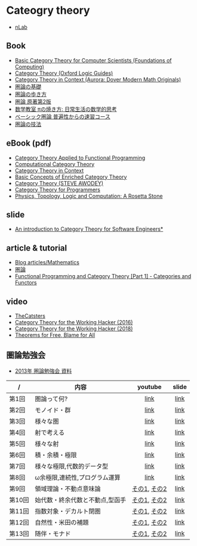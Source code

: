 # Cateogry theory

- [nLab](https://ncatlab.org/nlab/show/HomePage)

## Book

- [Basic Category Theory for Computer Scientists (Foundations of Computing)](https://www.amazon.co.jp/dp/0262660717)
- [Category Theory (Oxford Logic Guides)](https://www.amazon.co.jp/dp/0199237182/)
- [Category Theory in Context (Aurora: Dover Modern Math Originals)](https://www.amazon.co.jp/dp/048680903X)
- [圏論の基礎](https://www.amazon.co.jp/dp/4621063243)
- [圏論の歩き方](https://www.amazon.co.jp/dp/4535787204)
- [圏論 原著第2版](https://www.amazon.co.jp/dp/432011115X)
- [数学教室 πの焼き方: 日常生活の数学的思考](https://www.amazon.co.jp/dp/4562052856/)
- [ベーシック圏論 普遍性からの速習コース](https://www.amazon.co.jp/dp/4621300709)
- [圏論の技法](https://www.amazon.co.jp/dp/4535786674/)

## eBook (pdf)

- [Category Theory Applied to Functional Programming](http://www1.eafit.edu.co/asr/pubs/others/cain-screen.pdf)
- [Computational Category Theory](http://www.cs.man.ac.uk/~david/categories/book/book.pdf)
- [Category Theory in Context](http://www.math.jhu.edu/~eriehl/context.pdf)
- [Basic Concepts of Enriched Category Theory](http://www.tac.mta.ca/tac/reprints/articles/10/tr10.pdf)
- [Category Theory (STEVE AWODEY)](http://www.andrew.cmu.edu/course/80-413-713/notes/)
- [Category Theory for Programmers](https://github.com/hmemcpy/milewski-ctfp-pdf)
- [Physics, Topology, Logic and Computation: A Rosetta Stone](http://math.ucr.edu/home/baez/rosetta.pdf)

## slide

- [An introduction to Category Theory for Software Engineers*](http://www.cs.toronto.edu/~sme/presentations/cat101.pdf)

## article & tutorial

- [Blog articles/Mathematics](https://wiki.haskell.org/Blog_articles/Mathematics)
- [圏論](http://alg-d.com/math/kan_extension/)
- [Functional Programming and Category Theory [Part 1] - Categories and Functors](http://nikgrozev.com/2016/03/14/functional-programming-and-category-theory-part-1-categories-and-functors/)

## video

- [TheCatsters](https://www.youtube.com/user/TheCatsters)
- [Category Theory for the Working Hacker (2016)](https://www.infoq.com/presentations/category-theory-propositions-principle)
- [Category Theory for the Working Hacker (2018)](https://www.infoq.com/presentations/category-theory-data-types)
- [Theorems for Free, Blame for All](https://www.infoq.com/br/presentations/theorems-for-free-blame-for-all)

## 圏論勉強会

- [2013年 圏論勉強会 資料](http://nineties.github.io/category-seminar/#/)

 /  | 内容 | youtube | slide
----|------|:-------:|:-----:
第1回 | 圏論って何? | [link](https://www.youtube.com/watch?v=uWST7UivqeM) | [link](http://nineties.github.io/category-seminar/1.html)
第2回 | モノイド・群 | [link](https://www.youtube.com/watch?v=s-aj6cqiuA4) | [link](http://nineties.github.io/category-seminar/2.html)
第3回 | 様々な圏 | [link](https://www.youtube.com/watch?v=9C985w2menY) | [link](http://nineties.github.io/category-seminar/3.html)
第4回 | 射で考える | [link](https://www.youtube.com/watch?v=7uvs62qxhKA) | [link](http://nineties.github.io/category-seminar/4.html)
第5回 | 様々な射  | [link](https://www.youtube.com/watch?v=vSXBdZW7Qxc) | [link](http://nineties.github.io/category-seminar/5.html)
第6回 | 積・余積・極限  | [link](https://www.youtube.com/watch?v=AjpCJ5QRTrE) | [link](http://nineties.github.io/category-seminar/6.html)
第7回 | 様々な極限,代数的データ型  | [link](https://www.youtube.com/watch?v=j3bY_djVjiQ) | [link](http://nineties.github.io/category-seminar/7.html)
第8回 | ω余極限,連続性,プログラム運算  | [link](https://www.youtube.com/watch?v=ldcyxy5oxOg) | [link](http://nineties.github.io/category-seminar/8.html)
第9回 | 領域理論・不動点意味論  | [その1](https://www.youtube.com/watch?v=ZmM41UxGWqo), [その2](https://www.youtube.com/watch?v=jdydAd87Ibs) | [link](http://nineties.github.io/category-seminar/9.html)
第10回 | 始代数・終余代数と不動点,型函手  | [その1](https://www.youtube.com/watch?v=1VMsh6xU2Ok), [その2](https://www.youtube.com/watch?v=Wfnw4Z79dX4) | [link](http://nineties.github.io/category-seminar/10.html)
第11回 | 指数対象・デカルト閉圏  | [その1](https://www.youtube.com/watch?v=gmVxVp2oLCw), [その2](https://www.youtube.com/watch?v=vYkkIQSwras) | [link](http://nineties.github.io/category-seminar/11.html)
第12回 | 自然性・米田の補題  | [その1](https://www.youtube.com/watch?v=Paf-VXD1HxA), [その2](https://www.youtube.com/watch?v=W0ZdWg-BnaI) | [link](http://nineties.github.io/category-seminar/12.html)
第13回 | 随伴・モナド  | [その1](https://www.youtube.com/watch?v=D__Ik4qPXWY), [その2](https://www.youtube.com/watch?v=9jfVkoEe_iw) | [link](http://nineties.github.io/category-seminar/13.html)
